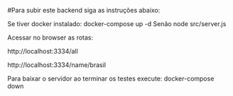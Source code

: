 #Para subir este backend siga as instruções abaixo:

Se tiver docker instalado:
    docker-compose up -d
Senão
    node src/server.js

Acessar no browser as rotas:

http://localhost:3334/all

http://localhost:3334/name/brasil


Para baixar o servidor ao terminar os testes execute:
docker-compose down


